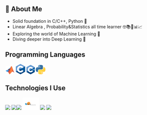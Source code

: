 
## 🚀 About Me
* Solid foundation in C/C++, Python 🐍 
* Linear Algebra , Probability&Statistics all time learner  🤓📚📐📊📈
* Exploring the world of Machine Learning 🤖
* Diving deeper into Deep Learning 🔭


## Programming Languages
<img src = 'https://github.com/omarTBakr/Images/blob/main/matlab.svg' width='30'/> <img src = 'https://github.com/omarTBakr/Images/blob/main/C_svg.png' width='30'/> <img src = 'https://github.com/omarTBakr/Images/blob/main/ISO_C%2B%2B_Logo.svg.png' height='30'/> <img src = 'https://github.com/omarTBakr/Images/blob/main/python-5.svg' height='30'/>   
 
 ## Technologies I Use
 <img src = 'https://numpy.org/images/logo.svg' width='30'/>  <img src = 'https://github.com/pandas-dev/pandas/blob/761bceb77d44aa63b71dda43ca46e8fd4b9d7422/web/pandas/static/img/pandas.svg' height='40'/><img src = 'http://matplotlib.org/_static/logo2.svg' width='30'/> <img src = 'https://github.com/scikit-learn/scikit-learn/blob/master/doc/logos/scikit-learn-logo.svg' height='40'/> <img src = 'https://www.tensorflow.org/_static/images/tensorflow/logo.png' width='30'/> <img src = ' https://github.com/torch/torch.github.io/blob/master/static/torch-logo.png' width='30'/>  
 
